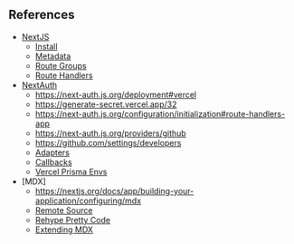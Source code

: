 ## References

- [NextJS](https://nextjs.org/)
  - [Install](https://nextjs.org/docs/getting-started/installation#manual-installation)
  - [Metadata](https://nextjs.org/docs/app/building-your-application/optimizing/metadata)
  - [Route Groups](https://nextjs.org/docs/app/building-your-application/routing/route-groups)
  - [Route Handlers](https://nextjs.org/docs/app/building-your-application/routing/route-handlers)
- [NextAuth]()
  - https://next-auth.js.org/deployment#vercel
  - https://generate-secret.vercel.app/32
  - https://next-auth.js.org/configuration/initialization#route-handlers-app
  - https://next-auth.js.org/providers/github
  - https://github.com/settings/developers
  - [Adapters](https://authjs.dev/reference/adapter/prisma)
  - [Callbacks](https://next-auth.js.org/configuration/callbacks)
  - [Vercel Prisma Envs](https://vercel.com/docs/storage/vercel-postgres/using-an-orm#prisma)
- [MDX]
  - https://nextjs.org/docs/app/building-your-application/configuring/mdx
  - [Remote Source](https://nextjs.org/docs/app/building-your-application/configuring/mdx#remote-mdx)
  - [Rehype Pretty Code](https://rehype-pretty-code.netlify.app/#installation)
  - [Extending MDX](https://mdxjs.com/docs/extending-mdx/)
